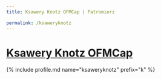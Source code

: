 ```yaml
---
title: Ksawery Knotz OFMCap | Patromierz

permalink: /ksaweryknotz
---
```


# [Ksawery Knotz OFMCap](https://patronite.pl/ksaweryknotz)

{% include profile.md name="ksaweryknotz" prefix="k" %}
